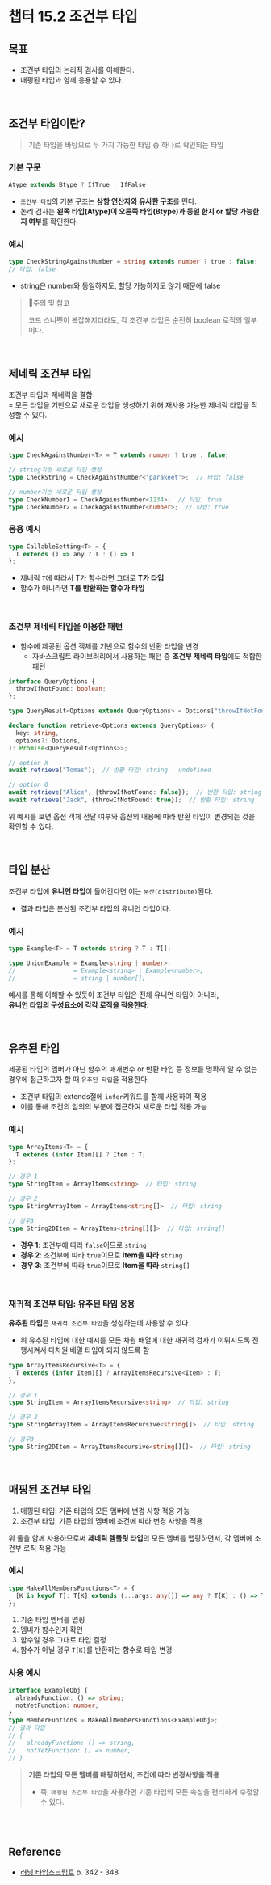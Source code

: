 # 챕터 15.2 조건부 타입

## 목표

- 조건부 타입의 논리적 검사를 이해한다.
- 매핑된 타입과 함께 응용할 수 있다.

<br/>

## 조건부 타입이란?

>기존 타입을 바탕으로 두 가지 가능한 타입 중 하나로 확인되는 타입

### 기본 구문

```ts
Atype extends Btype ? IfTrue : IfFalse
```

- `조건부 타입`의 기본 구조는 **삼항 연산자와 유사한 구조**를 띈다.
- 논리 검사는 **왼쪽 타입(Atype)이 오른쪽 타입(Btype)과 동일 한지 or 할당 가능한지 여부**를 확인한다.

### 예시

```ts
type CheckStringAgainstNumber = string extends number ? true : false;
// 타입: false
```

- string은 number와 동일하지도, 할당 가능하지도 않기 때문에 false

>🚨주의 및 참고
>
>코드 스니펫이 복잡해지더라도, 각 조건부 타입은 순전히 boolean 로직의 일부이다.

<br/>

## 제네릭 조건부 타입

조건부 타입과 제네릭을 결합  
= 모든 타입을 기반으로 새로운 타입을 생성하기 위해 재사용 가능한 제네릭 타입을 작성할 수 있다.

### 예시

```ts
type CheckAgainstNumber<T> = T extends number ? true : false;

// string기반 새로운 타입 생성
type CheckString = CheckAgainstNumber<'parakeet'>;  // 타입: false

// number기반 새로운 타입 생성
type CheckNumber1 = CheckAgainstNumber<1234>;  // 타입: true
type CheckNumber2 = CheckAgainstNumber<number>;  // 타입: true
```

### 응용 예시

```ts
type CallableSetting<T> = {
  T extends () => any ? T : () => T
};
```

- 제네릭 `T`에 따라서 T가 함수라면 그대로 **T가 타입**
- 함수가 아니라면 **T를 반환하는 함수가 타입**

<br/>

### 조건부 제네릭 타입을 이용한 패턴

- 함수에 제공된 옵션 객체를 기반으로 함수의 반환 타입을 변경
  - 자바스크립트 라이브러리에서 사용하는 패턴 중 **조건부 제네릭 타입**에도 적합한 패턴

```ts
interface QueryOptions {
  throwIfNotFound: boolean;
};

type QueryResult<Options extends QueryOptions> = Options["throwIfNotFound"] extends true ? string : string | undefined;

declare function retrieve<Options extends QueryOptions> (
  key: string,
  options?: Options,
): Promise<QueryResult<Options>>;

// option X
await retrieve("Tomas");  // 반환 타입: string | undefined

// option O
await retrieve("Alice", {throwIfNotFound: false});  // 반환 타입: string | undefined
await retrieve("Jack", {throwIfNotFound: true});  // 반환 타입: string
```

위 예시를 보면 옵션 객체 전달 여부와 옵션의 내용에 따라 반환 타입이 변경되는 것을 확인할 수 있다.

<br/>

## 타입 분산

조건부 타입에 **유니언 타입**이 들어간다면 이는 `분산(distribute)`된다.

- 결과 타입은 분산된 조건부 타입의 유니언 타입이다.

### 예시

```ts
type Example<T> = T extends string ? T : T[];

type UnionExample = Example<string | number>;
//                = Example<string> | Example<number>;
//                = string | number[];
```

예시를 통해 이해할 수 있듯이 조건부 타입은 전체 유니언 타입이 아니라,  
**유니언 타입의 구성요소에 각각 로직을 적용한다.**

<br/>

## 유추된 타입

제공된 타입의 멤버가 아닌 함수의 매개변수 or 반환 타입 등 정보를 명확히 알 수 없는 경우에 접근하고자 할 때 `유추된 타입`을 적용한다.

- 조건부 타입의 extends절에 `infer`키워드를 함께 사용하여 적용
- 이를 통해 조건의 임의의 부분에 접근하여 새로운 타입 적용 가능

### 예시

```ts
type ArrayItems<T> = {
  T extends (infer Item)[] ? Item : T;
};

// 경우 1
type StringItem = ArrayItems<string>  // 타입: string

// 경우 2
type StringArrayItem = ArrayItems<string[]>  // 타입: string

// 경우3
type String2DItem = ArrayItems<string[][]>  // 타입: string[]
```

- **경우 1**: 조건부에 따라 `false`이므로 `string`
- **경우 2**: 조건부에 따라 `true`이므로 **Item을 따라** `string`
- **경우 3**: 조건부에 따라 `true`이므로 **Item을 따라** `string[]`

<br/>

### 재귀적 조건부 타입: 유추된 타입 응용

**유추된 타입**은 `재귀적 조건부 타입`을 생성하는데 사용할 수 있다.

- 위 유추된 타입에 대한 예시를 모든 차원 배열에 대한 재귀적 검사가 이뤄지도록 진행시켜서 다차원 배열 타입이 되지 않도록 함

```ts
type ArrayItemsRecursive<T> = {
  T extends (infer Item)[] ? ArrayItemsRecursive<Item> : T;
};

// 경우 1
type StringItem = ArrayItemsRecursive<string>  // 타입: string

// 경우 2
type StringArrayItem = ArrayItemsRecursive<string[]>  // 타입: string

// 경우3
type String2DItem = ArrayItemsRecursive<string[][]>  // 타입: string
```

<br/>

## 매핑된 조건부 타입

1. 매핑된 타입: 기존 타입의 모든 멤버에 변경 사항 적용 가능
2. 조건부 타입: 기존 타입의 멤버에 조건에 따라 변경 사항을 적용

위 둘을 함께 사용하므로써 **제네릭 템플릿 타입**의 모든 멤버를 맵핑하면서, 각 멤버에 조건부 로직 적용 가능

### 예시

```ts
type MakeAllMembersFunctions<T> = {
  [K in keyof T]: T[K] extends (...args: any[]) => any ? T[K] : () => T[K]
};
```

1. 기존 타입 멤버를 맵핑
2. 멤버가 함수인지 확인
3. 함수일 경우 그대로 타입 결정
4. 함수가 아닐 경우 `T[K]`를 반환하는 함수로 타입 변경

### 사용 예시

```ts
interface ExampleObj {
  alreadyFunction: () => string;
  notYetFunction: number;
}
type MemberFuntions = MakeAllMembersFunctions<ExampleObj>;
// 결과 타입
// {
//   alreadyFunction: () => string,
//   notYetFunction: () => number,
// }
```

> **기존 타입의 모든 멤버를 매핑하면서, 조건에 따라 변경사항을 적용**
>- 즉, `매핑된 조건부 타입`을 사용하면 기존 타입의 모든 속성을 편리하게 수정할 수 있다.

<br/>
<br/>

## Reference

- [러닝 타입스크립트](https://product.kyobobook.co.kr/detail/S000200553845) p. 342 - 348
